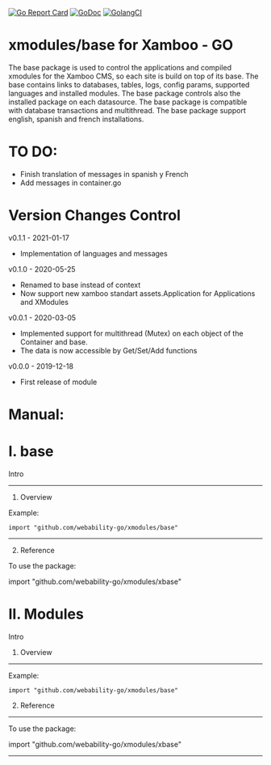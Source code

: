 [ ![Go Report Card](https://goreportcard.com/badge/github.com/webability-go/xmodules/base)](https://goreportcard.com/report/github.com/webability-go/xmodules/base)
[ ![GoDoc](https://godoc.org/github.com/webability-go/xmodules/base?status.png)](https://godoc.org/github.com/webability-go/xmodules/base)
[ ![GolangCI](https://golangci.com/badges/github.com/webability-go/xmodules/base.svg)](https://golangci.com)

xmodules/base for Xamboo - GO
================================

The base package is used to control the applications and compiled xmodules for the Xamboo CMS, so each site is build on top of its base.
The base contains links to databases, tables, logs, config params, supported languages and installed modules.
The base package controls also the installed package on each datasource.
The base package is compatible with database transactions and multithread.
The base package support english, spanish and french installations.

TO DO:
=========
- Finish translation of messages in spanish y French
- Add messages in container.go

Version Changes Control
=======================

v0.1.1 - 2021-01-17
- Implementation of languages and messages

v0.1.0 - 2020-05-25
- Renamed to base instead of context
- Now support new xamboo standart assets.Application for Applications and XModules

v0.0.1 - 2020-03-05
- Implemented support for multithread (Mutex) on each object of the Container and base.
- The data is now accessible by Get/Set/Add functions

v0.0.0 - 2019-12-18
- First release of module



Manual:
=======================

I. base
=======================

Intro

-----------------------
1. Overview

Example:

```
import "github.com/webability-go/xmodules/base"

```


-----------------------
2. Reference

To use the package:

import "github.com/webability-go/xmodules/xbase"




II. Modules
=======================

Intro

1. Overview
------------------------

Example:

```
import "github.com/webability-go/xmodules/base"

```

2. Reference
------------------------

To use the package:

import "github.com/webability-go/xmodules/xbase"


---
